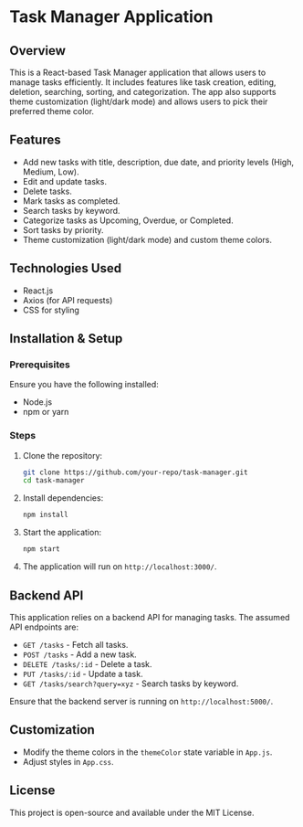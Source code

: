 # Task Manager Application

## Overview
This is a React-based Task Manager application that allows users to manage tasks efficiently. It includes features like task creation, editing, deletion, searching, sorting, and categorization. The app also supports theme customization (light/dark mode) and allows users to pick their preferred theme color.

## Features
- Add new tasks with title, description, due date, and priority levels (High, Medium, Low).
- Edit and update tasks.
- Delete tasks.
- Mark tasks as completed.
- Search tasks by keyword.
- Categorize tasks as Upcoming, Overdue, or Completed.
- Sort tasks by priority.
- Theme customization (light/dark mode) and custom theme colors.

## Technologies Used
- React.js
- Axios (for API requests)
- CSS for styling

## Installation & Setup

### Prerequisites
Ensure you have the following installed:
- Node.js
- npm or yarn

### Steps
1. Clone the repository:
   ```sh
   git clone https://github.com/your-repo/task-manager.git
   cd task-manager
   ```
2. Install dependencies:
   ```sh
   npm install
   ```
3. Start the application:
   ```sh
   npm start
   ```
4. The application will run on `http://localhost:3000/`.

## Backend API
This application relies on a backend API for managing tasks. The assumed API endpoints are:
- `GET /tasks` - Fetch all tasks.
- `POST /tasks` - Add a new task.
- `DELETE /tasks/:id` - Delete a task.
- `PUT /tasks/:id` - Update a task.
- `GET /tasks/search?query=xyz` - Search tasks by keyword.

Ensure that the backend server is running on `http://localhost:5000/`.

## Customization
- Modify the theme colors in the `themeColor` state variable in `App.js`.
- Adjust styles in `App.css`.

## License
This project is open-source and available under the MIT License.
